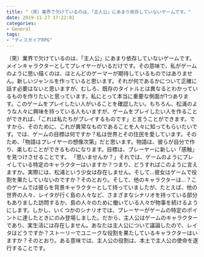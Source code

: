 ```yaml
---
title: "（笑）業界で欠けているのは、「主人公」にあまり依存していないゲームです。"
date: 2019-11-27 17:22:01
categories:
- General
tags:
- "ディスガイアRPG"
---
```


（笑）業界で欠けているのは、「主人公」にあまり依存していないゲームです。メインキャラクターとしてプレイヤーがいるだけです。その意味で、私がゲームのように思い描くのは、ほとんどのゲーマーが期待しているものではありません。新しいジャンルを作っていると思います。それが何であるかについて正確に話す必要はないと思いますが、むしろ、既存のタイトルとは異なるとわかっているものを作りたいと思っています。私にとって本当に重要な側面が1つあります。このゲームをプレイしたい人がいることを確認したい。もちろん、松浦のような人々に興味を持っている人もいますが、ゲームをプレイしたい人を作ることができれば、「これは私たちがプレイするものです」と言うことができます。ですから、そのために、これが異常なものであることを人々に知ってもらいたいです。では、ゲームの目標は何ですか？私は世界とその住民を愛しています。そのため、「物語はプレイヤーの想像次第」だと思います。物語は、彼らが自分で作り、楽しむことができるものになります。目標は、プレーヤーに新しい「感触」を見つけさせることです。 「思いませんか？」それでは、ゲームのようにプレイしている特定のキャラクターはいますか？つまり、どうすればこのように言えますか。実際には、松浦という少女は存在しません。そして…彼女はゲームで役割を果たしていないのですか？そのとおり。そして、他のキャラクターは…？このゲームでは彼らを背景キャラクターとして持っていましたが、たとえば、他の世界の人々、レイタが行く島の人々など、さまざまなシナリオを持っている部分もありました訪問するか、島の人々のために働いている人々が物事を続けるようにします。しかし、いくつかのシナリオでは、プレーヤーがゲームの特定のポイントに達したときにのみ登場しました。だから、主人公はゲームのキャラクターであり、実生活には存在しません。あなたは主人公について議論したので、レイタはどうですか？ストーリーでユニークな役割を果たしているキャラクターはいますか？そのとおり。ある意味では、主人公の役割は、本土で主人公の使命を遂行することです。
